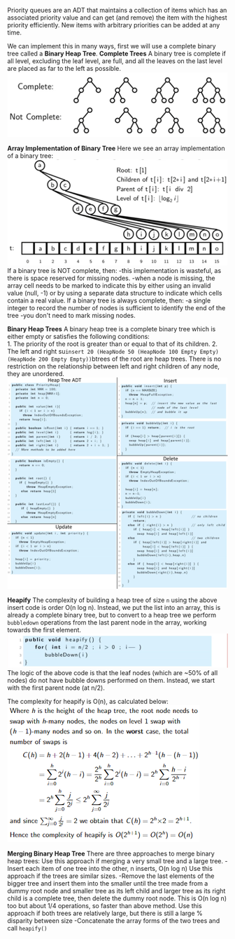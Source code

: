 Priority queues are an ADT that maintains a collection of items which has an associated priority value and can get (and remove) the item with the highest priority efficiently. New items with arbitrary priorities can be added at any time.

We can implement this in many ways, first we will use a complete binary tree called a **Binary Heap Tree**. 
**Complete Trees**
A binary tree is complete if all level, excluding the leaf level, are full, and all the leaves on the last level are placed as far to the left as possible.
![](Images/chrome_rKjwDXcX23.png)

**Array Implementation of Binary Tree**
Here we see an array implementation of a binary tree:
![](Images/chrome_NIG2Xa8pjQ.png)
If a binary tree is NOT complete, then:
	-this implementation is wasteful, as there is space reserved for missing nodes.
	-when a node is missing, the array cell needs to be marked to indicate this by either using an invalid value (null, -1) or by using a separate data structure to indicate which cells contain a real value.
If a binary tree is always complete, then:
	-a single integer to record the number of nodes is sufficient to identify the end of the tree
	-you don't need to mark missing nodes.

**Binary Heap Trees**
A binary heap tree is a complete binary tree which is either empty or satisfies the following conditions:  
	1. The priority of the root is greater than or equal to that of its children. 
	2. The left and right su`insert 20 (HeapNode 50 (HeapNode 100 Empty Empty) (HeapNode 200 Empty Empty))`btrees of the root are heap trees.
There is no restriction on the relationship between left and right children of any node, they are unordered.
![](Images/HEAP.png)

**Heapify**
The complexity of building a heap tree of size `n` using the above insert code is order O(n log n). 
Instead, we put the list into an array, this is already a complete binary tree, but to convert to a heap tree we perform `bubbledown` operations from the last parent node in the array, working towards the first element.
![](Images/chrome_Ir6nSsPXA1.png)
The logic of the above code is that the leaf nodes (which are ~50% of all nodes) do not have bubble downs performed on them. Instead, we start with the first parent node (at n/2).

The complexity for heapify is O(n), as calculated below:
![](Images/chrome_wHbqgmoYrq.png)

**Merging Binary Heap Tree**
There are three approaches to merge binary heap trees:
Use this approach if merging a very small tree and a large tree. 
	-Insert each item of one tree into the other, n inserts, O(n log n)
Use this approach if the trees are similar sizes.
	-Remove the last elements of the bigger tree and insert them into the smaller until the tree made from a dummy root node and smaller tree as its left child and larger tree as its right child is a complete tree, then delete the dummy root node. This is O(n log n) too but about 1/4 operations, so faster than above method.
Use this approach if both trees are relatively large, but there is still a large % disparity between size
	-Concatenate the array forms of the two trees and call `heapify()`
